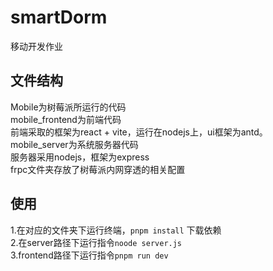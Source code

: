 # smartDorm
移动开发作业    
## 文件结构  
Mobile为树莓派所运行的代码  
mobile_frontend为前端代码  
    前端采取的框架为react + vite，运行在nodejs上，ui框架为antd。  
mobile_server为系统服务器代码  
    服务器采用nodejs，框架为express  
frpc文件夹存放了树莓派内网穿透的相关配置
## 使用  
1.在对应的文件夹下运行终端，`pnpm install` 下载依赖  
2.在server路径下运行指令`noode server.js`  
3.frontend路径下运行指令`pnpm run dev`
